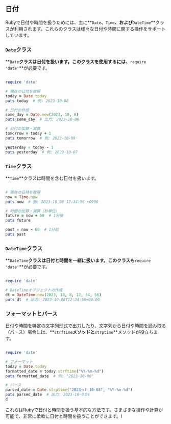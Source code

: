 ## 日付

Rubyで日付や時間を扱うためには、主に**`Date`**、**`Time`**、および**`DateTime`**クラスが利用されます。これらのクラスは様々な日付や時間に関する操作をサポートしています。

### **`Date`クラス**

**`Date`**クラスは日付を扱います。このクラスを使用するには、**`require 'date'`**が必要です。

```ruby

require 'date'

# 現在の日付を取得
today = Date.today
puts today  # 例: 2023-10-08

# 日付の作成
some_day = Date.new(2023, 10, 8)
puts some_day  # 出力: 2023-10-08

# 日付の加算・減算
tomorrow = today + 1
puts tomorrow  # 例: 2023-10-09

yesterday = today - 1
puts yesterday  # 例: 2023-10-07

```

### **`Time`クラス**

**`Time`**クラスは時間を含む日付を扱います。

```ruby

# 現在の日時を取得
now = Time.now
puts now  # 例: 2023-10-08 12:34:56 +0900

# 時間の加算・減算（秒単位）
future = now + 60  # 1分後
puts future

past = now - 60  # 1分前
puts past

```

### **`DateTime`クラス**

**`DateTime`**クラスは日付と時間を一緒に扱います。このクラスも**`require 'date'`**が必要です。

```ruby

require 'date'

# DateTimeオブジェクトの作成
dt = DateTime.new(2023, 10, 8, 12, 34, 56)
puts dt  # 出力: 2023-10-08T12:34:56+00:00

```

### **フォーマットとパース**

日付や時間を特定の文字列形式で出力したり、文字列から日付や時間を読み取る（パース）場合には、**`strftime`**メソッドと**`strptime`**メソッドが役立ちます。

```ruby

require 'date'

# フォーマット
today = Date.today
formatted_date = today.strftime("%Y-%m-%d")
puts formatted_date  # 例: "2023-10-08"

# パース
parsed_date = Date.strptime("2023っf-10-08", "%Y-%m-%d")
puts parsed_date  # 出力: 2023-10-0０s
d
```

これらはRubyで日付と時間を扱う基本的な方法です。さまざまな操作や計算が可能で、非常に柔軟に日付と時間を扱うことができます。l